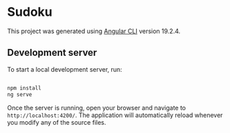 # Sudoku

This project was generated using [Angular CLI](https://github.com/angular/angular-cli) version 19.2.4.

## Development server

To start a local development server, run:

```bash

npm install
ng serve
```

Once the server is running, open your browser and navigate to `http://localhost:4200/`. The application will automatically reload whenever you modify any of the source files.
